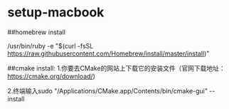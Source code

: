 # setup-macbook
##homebrew install

/usr/bin/ruby -e "$(curl -fsSL https://raw.githubusercontent.com/Homebrew/install/master/install)"

##cmake install:
1.你要去CMake的网站上下载它的安装文件（官网下载地址：https://cmake.org/download/)

2.终端输入sudo "/Applications/CMake.app/Contents/bin/cmake-gui" --install
